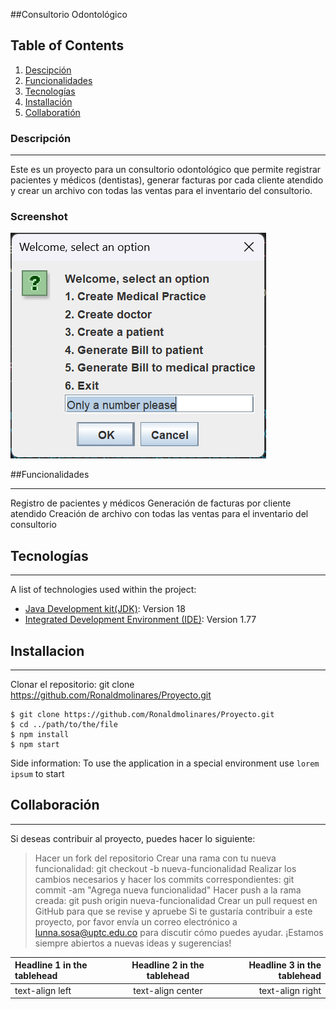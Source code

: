 ##Consultorio Odontológico
## Table of Contents
1. [Descipción](#descripción)
2. [Funcionalidades](#funcionalidades)
3. [Tecnologías](#tecnologías)
3. [Installación](#installación)
4. [Collaboratión](#collaboratión)
### Descripción
***
Este es un proyecto para un consultorio odontológico que permite registrar pacientes y médicos (dentistas), generar facturas por cada cliente atendido y crear un archivo con todas las ventas para el inventario del consultorio.
### Screenshot
![Vista del menu principal](https://github.com/Ronaldmolinares/Proyecto/blob/main/image%201%20rm.png?raw=true)

##Funcionalidades
***
Registro de pacientes y médicos
Generación de facturas por cliente atendido
Creación de archivo con todas las ventas para el inventario del consultorio
## Tecnologías
***
A list of technologies used within the project:
* [Java Development kit(JDK)](https://download.oracle.com/java/20/latest/jdk-20_windows-x64_bin.zip): Version 18 
* [Integrated Development Environment (IDE)](https://code.visualstudio.com/): Version 1.77
## Installacion
***
Clonar el repositorio: git clone 
https://github.com/Ronaldmolinares/Proyecto.git
```
$ git clone https://github.com/Ronaldmolinares/Proyecto.git
$ cd ../path/to/the/file
$ npm install
$ npm start
```
Side information: To use the application in a special environment use ```lorem ipsum``` to start
## Collaboración
***
Si deseas contribuir al proyecto, puedes hacer lo siguiente:
>Hacer un fork del repositorio
>Crear una rama con tu nueva funcionalidad: git checkout -b nueva-funcionalidad
>Realizar los cambios necesarios y hacer los commits correspondientes: git commit -am "Agrega nueva funcionalidad"
>Hacer push a la rama creada: git push origin nueva-funcionalidad
>Crear un pull request en GitHub para que se revise y apruebe
>Si te gustaría contribuir a este proyecto, por favor envía un correo electrónico a lunna.sosa@uptc.edu.co para discutir cómo puedes ayudar. ¡Estamos siempre abiertos a nuevas ideas y sugerencias!

| Headline 1 in the tablehead | Headline 2 in the tablehead | Headline 3 in the tablehead |
|:--------------|:-------------:|--------------:|
| text-align left | text-align center | text-align right |
